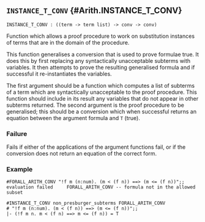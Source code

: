 ## `INSTANCE_T_CONV` {#Arith.INSTANCE_T_CONV}


```
INSTANCE_T_CONV : ((term -> term list) -> conv -> conv)
```



Function which allows a proof procedure to work on substitution instances of
terms that are in the domain of the procedure.


This function generalises a conversion that is used to prove formulae true. It
does this by first replacing any syntactically unacceptable subterms with
variables. It then attempts to prove the resulting generalised formula and if
successful it re-instantiates the variables.

The first argument should be a function which computes a list of subterms of a
term which are syntactically unacceptable to the proof procedure. This
function should include in its result any variables that do not appear in
other subterms returned. The second argument is the proof procedure to be
generalised; this should be a conversion which when successful returns an
equation between the argument formula and `T` (true).

### Failure

Fails if either of the applications of the argument functions fail, or if the
conversion does not return an equation of the correct form.

### Example

    
    #FORALL_ARITH_CONV "!f m (n:num). (m < (f n)) ==> (m <= (f n))";;
    evaluation failed     FORALL_ARITH_CONV -- formula not in the allowed subset
    
    #INSTANCE_T_CONV non_presburger_subterms FORALL_ARITH_CONV
    # "!f m (n:num). (m < (f n)) ==> (m <= (f n))";;
    |- (!f m n. m < (f n) ==> m <= (f n)) = T
    
